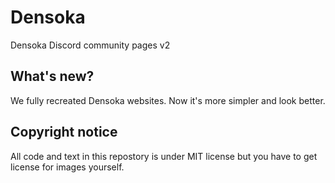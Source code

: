 # Densoka
Densoka Discord community pages v2

## What's new?
We fully recreated Densoka websites. Now it's more simpler and look better.

## Copyright notice
All code and text in this repostory is under MIT license but you have to get license for images yourself.
